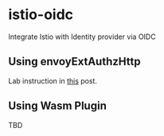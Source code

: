 # istio-oidc
Integrate Istio with Identity provider via OIDC
## Using envoyExtAuthzHttp
Lab instruction in [this](https://www.digihunch.com/2022/02/oidc-integration-with-istio-using-oauth2-proxy/) post.

## Using Wasm Plugin
TBD
